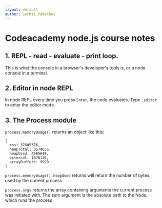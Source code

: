 ```yaml
---
layout: default
author: Serhii Pemakhov
---
```

# Codeacademy node.js course notes

## 1. **REPL** - read - evaluate - print loop.
This is what the console in a browser's developer's tools is, or a node console in a terminal.

## 2. Editor in node REPL
In node REPL every time you press `Enter`, the code evaluates. Type `.editor` to enter the editor mode.

## 3. The Process module
`process.memoryUsage()` returns an object like this:

```
{
  rss: 37605376,
  heapTotal: 5574656,
  heapUsed: 4565648,
  external: 1678136,
  arrayBuffers: 9920
}
```

`process.memoryUsage().heapUsed` returns will return the number of bytes used by the current process.

`process.argv` returns the array containing arguments the current process was initiated with. The zero argument is the absolute path to the Node, which runs the process.
